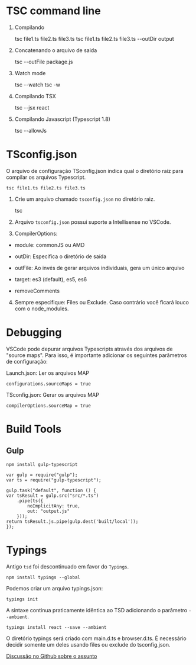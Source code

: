 # TSC command line

1. Compilando

    tsc file1.ts file2.ts file3.ts 
    tsc file1.ts file2.ts file3.ts --outDir output  

2. Concatenando o arquivo de saida 

    tsc --outFile package.js

3. Watch mode

    tsc --watch
    tsc -w
        
4. Compilando TSX

    tsc --jsx react

5. Compilando Javascript (Typescript 1.8)

    tsc --allowJs


# TSconfig.json

O arquivo de configuração TSconfig.json indica qual o diretório raiz para
compilar os arquivos Typescript.

    tsc file1.ts file2.ts file3.ts

1. Crie um arquivo chamado `tsconfig.json` no diretório raiz.
    
    tsc
    
2. Arquivo `tsconfig.json` possui suporte a Intellisense no VSCode.

3. CompilerOptions:
* module: commonJS ou AMD
* outDir: Especifica o diretório de saída
* outFile: Ao invés de gerar arquivos individuais, gera um único arquivo
* target: es3 (default), es5, es6
 
* removeComments

4. Sempre especifique: Files ou Exclude. Caso contrário você ficará louco
com o node_modules.
  

# Debugging

VSCode pode depurar arquivos Typescripts através dos arquivos de "source maps".
Para isso, é importante adicionar os seguintes parâmetros de configuração:

Launch.json: Ler os arquivos MAP

    configurations.sourceMaps = true

TSconfig.json: Gerar os arquivos MAP

    compilerOptions.sourceMap = true
    

# Build Tools

## Gulp 
    npm install gulp-typescript

    var gulp = require("gulp");
    var ts = require("gulp-typescript");

    gulp.task("default", function () {
    var tsResult = gulp.src("src/*.ts")
        .pipe(ts({
            noImplicitAny: true,
            out: "output.js"
        }));
    return tsResult.js.pipe(gulp.dest('built/local'));
    });
    

# Typings

Antigo `tsd` foi descontinuado em favor do `Typings`.  

    npm install typings --global
    
Podemos criar um arquivo typings.json:

    typings init

A sintaxe continua praticamente idêntica ao TSD adicionando o
parâmetro `--ambient`.

    typings install react --save --ambient
    
O diretório typings será criado com main.d.ts e browser.d.ts. 
É necessário decidir somente um deles usando files ou exclude
do tsconfig.json.

[Discussão no Github sobre o assunto](https://github.com/typings/typings/issues/151)

